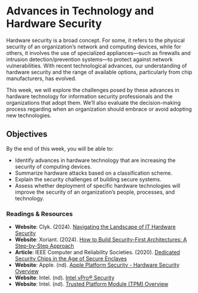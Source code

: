# Advances in Technology and Hardware Security
Hardware security is a broad concept. For some, it refers to the physical security of an organization’s network and computing devices, while for others, it involves the use of specialized appliances—such as firewalls and intrusion detection/prevention systems—to protect against network vulnerabilities. With recent technological advances, our understanding of hardware security and the range of available options, particularly from chip manufacturers, has evolved.

This week, we will explore the challenges posed by these advances in hardware technology for information security professionals and the organizations that adopt them. We’ll also evaluate the decision-making process regarding when an organization should embrace or avoid adopting new technologies.

## Objectives

By the end of this week, you will be able to:

- Identify advances in hardware technology that are increasing the security of computing devices.
- Summarize hardware attacks based on a classification scheme.
- Explain the security challenges of building secure systems.
- Assess whether deployment of specific hardware technologies will improve the security of an organization’s people, processes, and technology.

### Readings & Resources

- **Website**: Clyk. (2024). [Navigating the Landscape of IT Hardware Security](https://www.clyk.tech/blog/trends-and-insights-in-it-hardware-security)
- **Website**: Xoriant. (2024). [How to Build Security-First Architectures: A Step-by-Step Approach](https://www.xoriant.com/blog/how-to-build-security-first-architectures-a-step-by-step-approach#:~:text=A%20security%2Dfirst%20architecture%20is,to%20breaches%20after%20they%20occur)
- **Article**: IEEE Computer and Reliability Societies. (2020). [Dedicated Security Chips in the Age of Secure Enclaves](https://www-computer-org.cobalt.champlain.edu/csdl/magazine/sp/2020/05/09095263/1jVMk5oeKIM)
- **Website**: Apple. (nd). [Apple Platform Security - Hardware Security Overview](https://support.apple.com/guide/security/hardware-security-overview-secf020d1074/web)
- **Website**: Intel. (nd). [Intel vPro® Security](https://www.intel.com/content/www/us/en/architecture-and-technology/vpro/hardware-shield-overview-brief.html)
- **Website**: Intel. (nd). [Trusted Platform Module (TPM) Overview](https://www.intel.com/content/www/us/en/business/enterprise-computers/resources/trusted-platform-module.html)
[](https://www.intel.com/content/www/us/en/business/enterprise-computers/resources/trusted-platform-module.html)